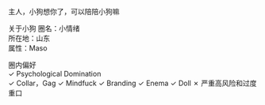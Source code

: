 主人，小狗想你了，可以陪陪小狗嘛

关于小狗
圈名：小情绪  
所在地：山东  
属性：Maso

圈内偏好  
✓ Psychological Domination   
✓ Collar，Gag
✓ Mindfuck
✓ Branding
✓ Enema
✓ Doll
✗ 严重高风险和过度重口

